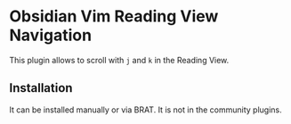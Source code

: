 # Obsidian Vim Reading View Navigation

This plugin allows to scroll with `j` and `k` in the Reading View.

## Installation

It can be installed manually or via BRAT. It is not in the community plugins.
